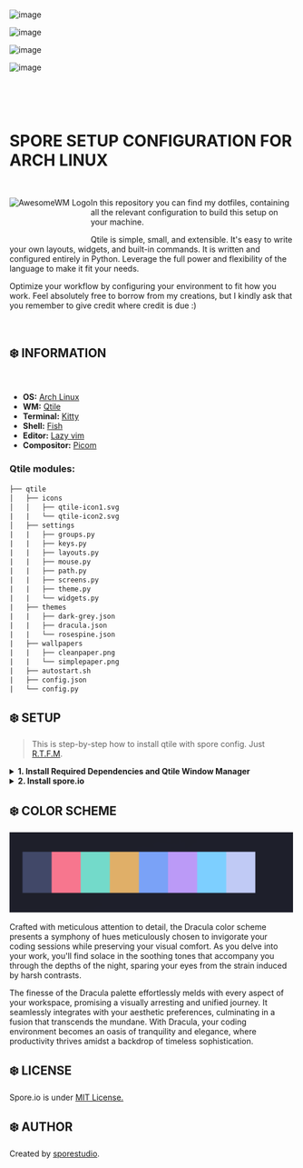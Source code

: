 <?xml version="1.0" encoding="UTF-8" standalone="no"?>
<!-- Created with Inkscape (http://www.inkscape.org/) -->

<svg
   version="1.1"
   id="svg1"
   xml:space="preserve"
   width="2079.228"
   height="1144.9594"
   xmlns:inkscape="http://www.inkscape.org/namespaces/inkscape"
   xmlns:sodipodi="http://sodipodi.sourceforge.net/DTD/sodipodi-0.dtd"
   xmlns:xlink="http://www.w3.org/1999/xlink"
   xmlns="http://www.w3.org/2000/svg"
   xmlns:svg="http://www.w3.org/2000/svg"><defs
     id="defs1"><rect
       x="662.13342"
       y="900.80322"
       width="1333.916"
       height="278.56595"
       id="rect2" /><rect
       x="62.859043"
       y="110.06488"
       width="712.78564"
       height="228.95956"
       id="rect4" /><rect
       x="898.46021"
       y="1114.1366"
       width="328.80045"
       height="96.176865"
       id="rect5" /><rect
       x="1470.1"
       y="1096.8586"
       width="333.97745"
       height="128.24216"
       id="rect6" /><rect
       x="2033.7758"
       y="1111.8152"
       width="330.01099"
       height="110.29439"
       id="rect7" /></defs><g
     id="g1"
     transform="translate(-246.01724,-120.69548)"><image
       width="800.74835"
       height="429.38135"
       preserveAspectRatio="none"
       xlink:href="data:image/png;base64,iVBORw0KGgoAAAANSUhEUgAAAZAAAADKCAYAAACL3RbpAAAABHNCSVQICAgIfAhkiAAAIABJREFU&#10;eJztnXl8FPX9/1+fmb2ym91kk5CbHATCDSEc4oFAAUWtYlVqbevRVi2t1nqgrVpbb63Vr7WtbdWq&#10;+NMqouB9iyBIETnkvgUSIIGEkE02e+/M/P4gGzbLnjOz2U3yfj4e89jJZucz7xz7ee37+Lw/DH0f&#10;lmoDCILot0ipNiCZ9IXJtS/8DARB9E96tcD0xsm3N9pMEAQRD71KUHrLZNxb7CQIglCLtBeTdJ+Y&#10;090+giCIZJO2QpKuE3S62kUQBJEq0k5I0nGiTkebCIIg0oG0EpF0mqzl2JJO9hMEQchBjiikhZCk&#10;ywSciB0kNARB9AaSLQwpF5FUT6zx3D/aayJ9L9U/F0EQRCiRJvxoQhCPSKRMSFI50coRj1hfxzsu&#10;QRBEKgg32Yc+F+vreMdNOqmYbGPdM5pIsCjPRRqbBIUgiFQRSzDCnUf6fqTxEvm+qvT05BpvOCqS&#10;UIQ+L0dQCIIgepJ4BSP4MVFhiXS/pNKTE2w8+YpoAhF8hD6HMOfx3JsgCCJZRPIepDDn4b6OJjCR&#10;7hHreVXpqYk1VmgplmAkekQaXwkkQgTRf1BjAo7kRSg5QseKZm/SRaQnJsVo4hGPcHAxHntaSAiC&#10;IKIhRzjEGI+JeibhbFGdZE+o8YpHOMEInAcfged4xBYVhJxHsocgCEJNQgUkVEQiiYQQ8lzwEXpt&#10;PF5JOHtUJZkTaqxqqmieRujBRzlnOFVQyAshCCIVxON9BAtGsHCIUc5DxSSaZxJqR7ivVUGTjEER&#10;WTzCeR2BST9YGALiEO3gwjxGC2tFso0gCEItwnkf4QQkWCCCH6MdwSKCoLHC2cBCbAn9WhWSISDR&#10;xCOc1xFNNDSdR7jzSGISrycS7muCIIhEiVVtFS50FU40/EGP4c6DD9Z5PcOp3kjg3kkXEbUFJF7x&#10;iCQcwSKhDfo6+Dz04AHwPM9rOh95AJwkSZFEJJKtBEEQcgknIl0HY0wEIAqCIAAQBEEIFgV/hMMX&#10;ch5OUAJzW7BnEmxDUkVETQGJRzzChauCvQpt0GO0Q8PzvM5iseTqdLpcrVY7QKPRDOR5voAxlssY&#10;MzPGMnAyN0IQBJEKJACCJEkuSZLskiS1CIJw1O/3H/T5fE1er/d4e3t7iyAIXpwUinCHpvMxMHf6&#10;gx6DPyCHhrWSKiJqTa7hxCNUQCKFqsIJhi7osevQ6XRGk8mUYzabx+h0uhrGWBFjzMoYM6n4sxAE&#10;QSQbSZIkhyRJrZIkNXq93o12u32zw+E47vV6nQC8IYcv6DH4CA1vhavcQsg5gp5TRDIW2EXyPILz&#10;FMEhqGDR0AHQh5zrzWZzdnZ29midTjeR5/mRjDELTnozBEEQvRkJgChJUrsgCNu8Xu9am822xW63&#10;2wB4Oo+AkASfB4tI4Ait3opU7osIXyeE0gk4UfEIznNoEOJhADCgUzRwQjjysrOzJxgMhpkcx5V0&#10;fp8gCKIv4xZF8bDb7f7cZrOts9vtx3BSSDwA3DjVQwkWkVBvJGkiokRA5IpHcKgq4G0EhMMAwGAw&#10;GLLy8vImGgyGc3meH4TklRsTBEGkK35BEPa53e5Pjh07ttbtdrfhhHi40V1IPIgc1kqqiPByLoJy&#10;8QiIRkbQYeR53jxgwIAheXl5VxoMhos4jsvvHIMgCKK/wXEcl6vT6WozMzNLtFrtMbfb7ZQkCYhc&#10;XRovqlSlyhGQcDeKVKYbTjy6PA0EiYdOp7MWFxfPyMzM/AXP89UybSMIguhr8BzHlRoMhnFGo9Hn&#10;crmaBEEIrAEJXeOmJKeRsIgkOklHEo/AY2i/qsB6jmDxCAiIsfMwWa3WkoKCgiv0ev2FnQlySo4T&#10;BEGchDHGjFqtdmRmZqYVwGG32+0NfC/ktZHaqYQ+F20+jwulAhKpVDfU8whOkncTj7y8vKqcnJxf&#10;ajSaSZ2vJQiCIMKj4Xm+0mAwDOI4rs7pdDo6nw9e2xGtsWIoij6sJyIg8eY9ouU8gsXDOGDAgKFW&#10;q/WXPM8PCzM+QRAEcSqM47h8g8FQxfN8vdPpbA/6Xrh1H9GS54CCfEi8AhIt7wF0X2EeKiCBkFVX&#10;vgOAacCAAUOzs7N/yXHcoEQMJgiCIADGmFWv1w/mef5Ap4jEauQY/L3AY6S5N645Wa6AxApdBXse&#10;gbxHQEBMeXl5VVarlcSDIAhCPowxlq3X6ys5jvvO6XR2IHK7dyB6SCtpVViJVl2FLhLs5n1YrdaS&#10;nJyc6ylsRRAEoRjGGMvR6/UlkiTtcLvdLpzaNj6SoMQcO9YLYglIrKqr4LxHsICEVlx1leoWFBRc&#10;odFoTovHOIIgCCI2HMfl6XQ6g8Ph2CkIgg+xdzIEThWThKuy5ApIOO8juLdVIHTVlTTneT6zuLh4&#10;hl6vvxBUbUUQBKEmjOf5EoPB0NbR0VEvSVLo1rixxEMW0QQkEe8jOHEe3AixK3Q1YMCA6szMzGs7&#10;13kQBEEQ6qLRaDQVHMftcDgcNpy682GoJwIo9EIitQmJ5raEeiCRkuhdQmIwGLLMZvPFjLGcKOMS&#10;BEEQCmCM5ZjN5osNBkMWunc216L7Dq6Rtv+OOHS4J5X0mYq0/iN0Xw99Xl7eJI1GMyGGgQRBEIQy&#10;mEajmZCXlzcJJwUkeE4OFhGl/bTCCkisuuB4KrC6xMNsNudlZGScC8p7EARB9ATajIyMc81mcx66&#10;i0jwNuCRvBAgtgZ0Ea8HEm7gYPGIKCDZ2dkTOI6rjPM+BEEQhEI4jqvMzs6egNgCEroxXywR6X6f&#10;kK/jdWUiha+6LSI0m83ZBoNhJmg/D4IgiJ5EYzAYZprN5mx0D2MFz9VywljdXicnBxIufBXWA8nO&#10;zh7DcVypjHsQBEEQCuA4rjQ7O3sM4vNAZOVCEhGQcBn7UC+kS0B0Op1Rp9MFXCiCIAiiZ9HrdLoJ&#10;Op3OiPACEm1Oj4tgAUmkqVa09u0aAFqz2ZzL8/zIeA0hCIIg1IXn+ZFmszkXpwpIuER6KDE1IdEQ&#10;VmimPtCBN7SMV2MymUYzxrISHJ8gCIJQCcZYlslkGo2TqYVg8eARfk6PG7nrQII9kFMS6TzP67Ra&#10;7bhEjSEIgiBUhWm12nE8z+sQPoEezQOJSSwBCadMkfIfXXkQi8WSy3FcsVyjCIIgCFVgHMcVWyyW&#10;XHTPf0TKgyDMeUS4eF4UbEzIDcJ6IQaDIY/CVwRBEKmHMZZlMBjyEN37SGj9R+B1cst4A4/BeZAu&#10;ZeN5fgBjzCRjbIIgCEJFGGMmnucH4NR8tVzx6EJpDuQUD4TneY1OpxsoxxiCIAhCdZhOpxvI83xo&#10;Ca/iflhyqrACj5EWFGoYYwVyjCEIgiDUp3NO1iDyAkJZXkgiLUZCbxB2AQrP8zzHcbmJGEEQRHLR&#10;6XQYPHgwBg4ciIyMDNhsNuzZsweNjY0QRTHV5hFJhuO4XJ7neUEQoi0cDH6Ma7OpeAUkVJWieiKM&#10;MXOc4xIqodPpkJWVBaPRiIyMDGg0GnDcCQdTEAT4/X64XC50dHSgvb0dfr8/xRYTATiOS9okrtfr&#10;MWXKFFx11VUoKyuDwWAAz/Pw+XxwOp1Yv349Xn31VWzZsoWEpA/TOScn4nnEJSJKmhyGVTJJkjic&#10;2IWQSAJarRZ6vR65ubmYNGkShg0bhpycHOj1emRlZSEzMxMmkwk6nQ48z0OSJAiCAK/Xi46ODtjt&#10;drS3t8Pj8aCpqQlbt27Fhg0bup4jYUk+BoMBw4cPx1lnnYXy8nLodDr4/X4cOnQIK1euxNatW+Fy&#10;uRTfx2g04sYbb8Qll1yCrKwsMNZ9jsjJyUFxcTHGjx+Pf/7zn3j77bdJRPouGZ1zs6LWJaHIEZBI&#10;S945nAhhBaqyCJXQ6/WoqalBVVUVRo8ejXHjxsFqtUKn00Gr1UKjSfzPKEkS/H4/vF4vfD4fjh49&#10;im+++Qa7du3C7t27sW3bNgiCkISfpv/CGMOkSZNwxRVXYPLkyTAajdBqtWCMdf09fvSjH2H9+vV4&#10;+eWX8fXXX8ue0DUaDa677jpcfvnlMJkiF0RyHIfS0lLccsst6OjowGeffQZJUrxVNpF+8DzPM5/P&#10;F5w8DyVhIdEkeFE4N4eF+ZoqsBRiMplQWlqKCy64AJMmTUJRURHy8vLA8+poM2MMWq0WWu2Jfb6y&#10;s7MxdOjQLjFpaGjA8uXLsXz5cjQ0NMDtdqty3/4Kx3E477zz8dvf3oSBAwee4g0E/z2mTZuG6upq&#10;PPvcc3jzjTdkCfm4ceNw2WWXRRWPYAYMGICf/exn2LJlCxobGxO+H5H2hJubw83VCelBPB9dIylV&#10;JOEg8ZAJYwzZ2dmYM2cOJkyYgIkTJ8JkMsnyMOSi1WpRWlqKkpISjBs3Dtdccw3WrFmDr7/+Gh99&#10;9BFcLhd9QpXBtGnTcPvt81FQUHCKeITCGENJSQl+NW8ebK2t+PTTTxP6nfM8jyuuuAK5uYnVsowa&#10;NQqTJk3CO++8k9B1RK8h0jwdad6OmQdJxsxEIpIgjDEMGTIEM2bMwEUXXYTCwkJkZKQ2jRT4RJyf&#10;n48LL7wQ06dPx09+8hMsWrQIK1euxOHDh1NqX28iLy8PV155ZVziEUxhYSF+/etfY+PGjTh69Gjc&#10;1xUUFKCioqKriCJeeJ7H1KlT8e6779KHhL5HUuZlpQISTsmIOGGMoaCgAD/72c8wZcoUlJeXqxai&#10;UpvMzEyMGDECd999N3bu3IlPP/0Ub775Jmw2G002MZg8eTJqa2sTEo8AFRUVuOSSS/Cvf/0r7mvy&#10;8vJgsVgSvhfHcRg0aFBXTobok8TjecSNWh5IlyGUeI2P7OxsXHTRRfjhD3+IioqKHg1TKUGr1WL0&#10;6NGorq7GjBkzsHDhQnzwwQfw+XypNi0tYYxh1qxZXbmmRNHr9RgxYgQyMjLirszKyMiAXi9vHzed&#10;TgeNRgOv1yvreiJ9CZqbVfNGeses1YfQaDSoqanBTTfdhNGjR6c8VCWXQGXYoEGDcPbZZ+M///kP&#10;duzYQZ9cQ9BoNKisrEw4nBRMbm4uzGZz3ALCGJPl7RBEoiQrB0KEITMzE9df/0vMmXMR8vPz+8Sb&#10;3GKxYPbs2Rg1ahReeOEFvPXWW/B4PKk2K20ILNxTgslkku1REEQQaZcDCaX3z4hJYvTo0Zg3bx6m&#10;TJkCnU6XanNUheM4lJWV4bbbbsO4cePw1FNPoaGhIdVmpQV+v1+xV+b1emmBJ6EWqs7RFMJKMhzH&#10;YcaMGfjtb3+LQYMGKQplpDtmsxnf//73UVJSgsceewxbtmzp9yEtt9uNtrY2SJIk2+Nsa2uD0+lU&#10;2TKCUE7fnc3SAK1Wi7lz5+Lee+9FVVVVnxaPADzPY/z48XjwwQdx3nnn9YkwnRIkScKKFStkrygX&#10;BAGHDh2C3W5X2TKCUA55IEnCaDTimmuuwVVXXYXs7OxUm9OjMMZQXV2NO+64A1arFQsXLkx5dR7H&#10;cRg4cCAqKyuh1+tx7Ngx7N69u0cm5i+//BKXXnopysrKEr7WZrPhgw8+oB5VRFpCApIEMjIy8Otf&#10;/xqXX345zOb+25i4sLAQN954IwwGAxYsWJAyETEYDLj66qtx/vnnd4URHQ4Hvv76azz55JPYv39/&#10;Uu+/Z88evPvuu7j22mthMBjivs7j8eCdd97Bt99+m0TrCEI+JCAqYzQa8etf/xpXXHFF3H2I+jJW&#10;qxXXX389fD4fXnnllR7/JJ2ZmYkbbrgBP/zhD7v9PSwWC2bOnInMzEz8/ve/R1NTU9JsEAQBL730&#10;EgYMGIA5c+bEJSIejwfLly/H888/Twl0Im3p+0H5HkSr1eLqq6+O2QE1WQRat/v9fvh8vm6H3++H&#10;IAgpSWpnZWVh3rx5uPzyy3s0D2Q2m3HLLbdEFHOO4zB+/HhMmzYt6bkau92OJ554AgsWLMDRo0cj&#10;emOiKOL48eNYuHAh7r33XrS0tCTVLoJQAnkgKsFxHC699FJcc801PRa2kiQJHR0daG5uhtPpREtL&#10;C/bt24eDBw/CZrOhra0NPM/DYrEgJycHFRUVqKioQFZWFsxmM/Ly8pCRkdEjie6cnBxcf/31aGpq&#10;wtKlS5N+P4vFgt/+9re47LLLoq6h0Ol0GDduHBYvXpz0EFt7ezuefvppLF++HHPmzEFNTQ30ej14&#10;nu/as2X79u1YsmQJtmzZQutpiLSHBEQlpk2bhhtvvBFZWVlJvU9gJ7nt27dj9erVaGhowKZNm3Do&#10;0KG4vQuO4zB48GCMHDkSxcXFmDp1KiorK2E0GpPai6uwsBC/+c1vcOTIEWzbti1p98nOzsbNN9+M&#10;H/zgBzEX4DHGkJubC47jeiRH4/P5sHHjRmzcuBEmkwlWqxUZGRlwu92w2WxUbUX0KkhAVGDMmDG4&#10;9dZbE26fHS+SJMHn82H79u3YuHEjlixZgkOHDslurS6KInbv3o3du3eD4zi89NJLGDp0KC666CKM&#10;HTsWgwcPTkpvLsYYhg4dijvuuAO33HILjh8/rvo9rFYrbr31VsyZMyfuBZupamDpcDjgcDhScm+C&#10;UAMSEIVkZmbi2muv7epiqjYOhwO7d+/Ga6+9hm+++QZHjhxRdXxRFNHR0YH169djw4YNKC8vx5ln&#10;nom5c+eioqIioaqheGCMoba2FjfffDMefvhhVTeqys3NxS233II5c+bIbl5IEET8KN0TvV/D8zyu&#10;v/56TJs2TfXksN/vx65du/DWW29h8eLFquyRHQtJknDgwAEcOHAA77//Pn70ox/hsssuQ3Fxsaqf&#10;0rVaLWbPno1vvvkG77//vipj5uXlYf78+bjgggtIPAgiMXp0T3Sik9raWlx44YWq97ZqaWnBBx98&#10;gOeffx5NTU0pqZxqa2vDc889h6VLl+K6667DzJkzVa0ss1gsuOGGG7pCaUooKCjAbbfdhvPPP7/X&#10;tMUniL4AvdtkYjabceONN6KwsFC1MQVBQF1dHZ566iksXbo05fX/oihi7969+OMf/4ht27bhqquu&#10;QklJiWqhurKyMlx55ZV48MEHZVccFRYWYv78+Tj33HN7pXhwHAeNRgO/30+rzXGi/b3FYkFeXl5X&#10;taDBYADHcWCMQRRFeL1edHR0oK2tDceOHYPNZqP9S1JE73vHpQGMMVx22WUYM2aMapOpIAhYvnw5&#10;/v73v2PXrl1p1YTQ4/HglVdewdatW3HXXXdhxIgRqoTseJ7Hueeei88//xxffvllwtcXFxfjjjvu&#10;wMyZMxWJR0ZGBmpra2NO4JIkweVyobW1Fa2trbLDinq9HqNHj8Y555zTVbDg8/mwc+dOLF26FNu2&#10;bes3JbwajQZZWVmorq7G5MmTMXLkSGRmZsJisSAzMxNmsxl6vb7rfSZJEvx+Pzo6OmC329He3g6H&#10;w4E9e/bg66+/xtatW9Ha2kqC0kOQgMigqKgIF198sWqbQfl8Pnz00Ud44oknEtr7uicRRREbNmzA&#10;7373O9x//wOoqRmrSl7EbDbj+uuvx5YtWxKqyho4cCBuv/12fO9731PseYwZMwb//ve/4369w+HA&#10;+vXr8fHHH+Pzzz9PaDfG0tJSzJs3DzNmzIDZbO5m+2mnnYZLLrkEn376KRYsWJD0FiupJCMjA6ef&#10;fjpOP/10nHbaaRg4cCA0Gg00Gk3UD2WMMeh0OuTk5CAnJ6fr+QkTJmDu3LloamrCN998gzVr1mDl&#10;ypWw2Ww98eP0W3hET6CwkIPrPHicEB8NAC0AHQA9AAPP8yar1TqbMda3Nr3ohDGGX/3qV5g+fboq&#10;n8J9Ph8WL16MRx99NCllrWrT2tqKdevWoqqqCiUlJYp/B4wx5OTk4PDhw9i+fXtc15SVleH3v/89&#10;pk+frkrYiuM4aLXauA+j0YiqqipMmjQJRqMRmzdvjivcWFFRgXvvvRczZ86E0Wg85XfHcRwyMjIw&#10;bNgwDBs2DBs3bpQ1AZaWluKcc86B0WhM+NrW1takNr80m82YNm0a7rzzTsydOxennXYa8vLyoNVq&#10;wfO8bI8+EArMysrCiBEjMHnyZEyZMgUA0NTURO3wAa/NZvtYFEUnAA8ALwAfAD8AofMQAUidR1yQ&#10;gCRIdXU15s2bp8qaD0EQ8OGHH+LPf/5zr1pA1tbWhnXr1mHkyJEoKipSHMbTaDTIzc3Fxx9/HDP0&#10;UFlZiTvvvBNTp05Nac6DMYaMjAwMHToUDocj5t4nBoMBd999N6ZNmxbTc+M4DoWFhcjNzcWqVasS&#10;Dseko4BwHIcJEybg1ltvxTXXXNO1cDVZXRD0ej3y8/NxxhlnYMyYMfD5fKirq0t5V+gUkhQBoV5Y&#10;CcBxHKZPn47y8nLFYwmCgGXLluHxxx9He3u7Ctb1LA0NDbj//vtVy9cMGTIEP/jBD6K+pqqqCnfe&#10;eSfOOuuslC3+C8ViseAnP/kJSkpKor5u1qxZOPPMM+P22Hiex1lnndX1Kbo3k5WVhZ/97Gd4/PHH&#10;MWPGDGRmZvZI+xzGGAwGA0477TT88Y9/xPz581V57xInIQFJALPZjDlz5qgyedXV1eFf//pXUrvA&#10;Jpu9e/fioYcewsGDBxWPlZGRgalTp0ZsBTN48GDcddddOPPMM9Ou2qqwsBDTp0+P+H2dToezzz47&#10;4R5pZrMZkydPThuxlENJSQn+9Kc/4YYbbkBBQUFKNlVjjCErKws//vGP8fDDD2P8+PH9YnO3noB+&#10;iwlw0UUXoaioSPE4ra2tePLJJ5PaD6qn2LBhAxYtWqTKQsexY2swatSoU54fOnQo/vCHP6TtZKrT&#10;6TB+/ISI38/KypJV/swYw/jx43vtwsjhw4fjkUcekR1OUxuNRoPa2lo88sgjOPfcc0lEVIB+g3GS&#10;kZGByZMnK6688vl8+OCDD7B8+XJ1DEsxoiji5Zdfxqeffqp4HYPJZMQPfvCDbhOtwWDAVVddhYkT&#10;J6aleAAnJnqT6dSkeICMjAxYLBZZY1ut1l4nIIwxjBo1Cg888AAmTpyYVh4jYwxlZWX43e9+h4sv&#10;vjht/6d6CyQgcTJ48GDU1NQoHue7777Ds88+m1DpZ7rj8Xjw2muvoaGhQdE4jDGMHTsWpaWlXc8V&#10;FRXFlXhOJYH1IZEElOd52SLAGEurCTgeBg0ahHvuuQcjR47skVyHHAoLC3HTTTdh9uzZaWtjb4AE&#10;JE4mT56seG9zp9OJ119/Hc3NzSpZlT5s2rQJ77zzjuLV8wMGDOiWT8jLy0NmZqZS85KK1+vFhg0b&#10;or6mv0xSRUVFuPvuuzF69Oi0/5kLCwtxyy234PTTT097W9MVEpA44Hkes2bNUhQzlSQJu3btwnvv&#10;vZdWq8zVQpIkLF68GHv37lU0jsFgwLBhw7r6i/l8vrT/fTU1NWHZsmWpNiPl6PV6/OIXv8CECRN6&#10;TX6hpKQEN998MwYOHJhqU3olveOvnGJGjx6N/Px8RZ9SfD4fFi1ahI6ODhUtSy8aGxuxbNkyxW0k&#10;Jk2aBKvVCgA4fPgw6urq1DAvKQS8SjUq0XozjDF8//vfT2gflnSAMYYRI0Zg3rx5qnWW6E+QgMRB&#10;bW1tt7YJctixYwdWrVqlkkXpiSRJeOuttxTv452Xl4fBgwcDONGZ+I033kBra6saJqqKw+HAwoUL&#10;k7pyu7dQVlaGK664QtVwoyRJcLvd6OjoQHt7O9rb22G32+FyuVT9fWs0GsycORPnnHMOhbISpHdl&#10;51KAVqtFWVmZok9Vfr8f69at65O5j1AOHTqElStXYu7cubLfjBqNBjNmzMCqVasgiiJef/11aLVa&#10;zJkzB1VVVRHDI3IT7ZIkJVRB5nA4sGPHDnzyySdYsmSJqpti9UYYY5g7dy6GDx+ueAKWJAkejwe7&#10;d+9GfX09du7ciT179qC1tRWCICAzMxPl5eUYMWIEysvLMXToUGRnZysOmVksFvz0pz/FV199pfgD&#10;UH+CBCQGmZlmjB07VtEY7e3t+Pzzz9M+lq8Goijiyy+/xPe//33Ztf8ajQaDBg0Cz/MQBAE+nw8v&#10;vfQSvvjiC5SVlcFkMp0yURUXF+PWW2+VJSJbtmzBSy+9FJeIuN1utLW1ob6+Hi0tLf3ibxqLkSNH&#10;Yvbs2Yor5To6OrBx40a8+eab2Lx5M44ePRrW01izZk3X4sAhQ4bgvPPOw8yZM5GXl6dISIYMGYLL&#10;LrsMzz77LP1d44QEJAYmk7FbWakc6urqsHXrVpUsSn927NiBffv2hV0UGC/Z2dkoLi7uyi2Iooi6&#10;urqI+ZDJkyfLftPb7XZ8+umnfaq0uqcItORXsi+OJEnYu3cv/vvf/+K9996La594SZJgs9mwdu1a&#10;bNiwAZ999hl++tOf4uyzz5ZdMm0wGDBjxgy89957ikvS+wuUA4lBdXW1ooVckiSlxeZQPUljYyMa&#10;GhoUfYrLz8+nypheQH5+PmbMmCF7rYokSVi/fj3uuusuvP7663GJRyiCIGD16tX4wx/+gEWLFinq&#10;vDt8+HCcccYZsq/vb5CAxGD8+PGKFnK53W7s37+/X7nEgUlBSTWWxWLpqsQi0pfp06fHbCQZCUmS&#10;8O233+K+++6L2c04HlpbW/F///d/ePPNN2VvyKXRaHDxxRdDr9crsqW/QAISg/LyckWx3YaGBtTX&#10;16toUe9gxYoVirwunufTfgFhf8dgMOB73/ue7AKTgwcP4qmnnsKePXtUs8nhcODvf/87li1bJqu1&#10;DmMM5eXlGD9+vGo29WVIQKJwosfRqQnbRGhpaemXAmK32xXvcVJaWtprFqT1R4YMGYLy8nJZ7w+X&#10;y4WFCxdi7dq1qttlt9vxzDPPyF7Umpubi4kTJ9L/XhzQbygKGRkZisp3JUmC0+nsN/tbB+PxeHDo&#10;0CFFY5SXl9ObOI0ZOnSorO7UkiRh8+bNWLJkieIGnJHYuXMn3nzzTVkl1hzHYeTIkWnRQTjdoXdn&#10;FCwWCwwGg+zrRVFMuz3OGWPgOC7pC6Y8Ho+i1dmMMVitVlrYlabwPI+amhpZ4V2Xy4VXX301qfuV&#10;S5KE9957L+5tkkMZNWqUKruO9nWojDcKZrNZsYCkw4ZRjDEMHjwYY8ZGvI0qAAAgAElEQVSMgdls&#10;RmZmJpxOJ+x2O3bs2IFt27apnuT3+/2KF2T11M51ROLo9XpMmDBB1t9n+/btMZtPqoHNZsOKFSsw&#10;evTohCspjUYjhg0bltZtdNIBEpAo6PV6RSW8oiiira1NRYsSZ8CAAbjuuuswZcoUFBcXQ6fTgTEG&#10;SZLg9/tx5MgR/O9//8Pzzz+vaq5GFEXFK7T1ej0JSJpSVlYma4+TE+t56ntktbckSVi3bh2OHz+O&#10;goKChK7VaDQYO3YsPvnkkyRZ1zcgAYkCz/OKKrACi51SxfDhw3Hrrbfi9NNPP6UUmTEGrVaLgQMH&#10;4tJLL8XIkSPx6KOPYt26dardX2l8m8QjfamurpaVHxRFEbm5Obj99tuTYNWpaDQaWe9hnudRXV0N&#10;juOSlqfpC5CAJJlUJYHz8/Nx22234Ywzzohpg0ajwciRI/HAAw/gD3/4A9avX99DVhK9lSFDhsgK&#10;72o0GkydOhVnn312EqwKj5z3IGMMRqMRRqOxT3fQVgol0aPg9/sVdf3kOA5ZWVkqWhQfjDFcc801&#10;OP300+N+8zDGUFFRgQceeECVGviAh6MEai2SnnAch9zcXNkLbAOFHD11yEWv18NsNsu+vj9AAhIF&#10;t9utaDV1oOFbTzNw4ECcc845CbvujDFUVlbiwQcfxMSJExXZoMZCQIfD0a9W8PcWtFqtouKS3oLB&#10;YIDJZEq1GWkNCUgUAnsPyIXjOEVN5uQydepU2SWIAU/kvvvuQ21trWwbtFqt4gZ77e3tJCBpSH8R&#10;EJ1OR5tMxYAEJArt7e2KFgFyHIf8/HwVLYqPgoICRW/wYE9kwoQJssbQarWKf/aGhgZKYKYhGo2m&#10;XwiIRqNR1AevP0ACEgU1QlgZGRk9/imG53nFFUwBEXnggQdkiQjHcYp/7gMHDpCApCE8zyvOb/UG&#10;RFGk/78YkIDEoL29XdE/UX5+PiorK1W0KDaiKKoS+lESzhJFUVH1iiRJaG1tpRBWGhJIgvd1nE4n&#10;2tvbU21GWtP3/wsUsnfvXkWVWIWFhbLbXculpaVFkecUDGMMgwYNwkMPPZRQYt3lcmH37t2y79vW&#10;1objx4/Lvp5IHpIk9fk94CVJQktLC44cOZJqU9IaEpAYrF27VtGbRafTYejQoT26KG7lypWqTr4B&#10;T+T++++P2xPx+XzYvn277M19Dhw4gG3btsm6lkgugW2G+zIejwdffPGFoiKa/gAJSAzq6+sVteRg&#10;jGHGjBk9GjP+7rvvsHLlSlXjt3LWiXzyySfYvn17wmEoj8eDzz77DK2trXJMJZKMIAh9eodNURSx&#10;fv16vPfee6k2Je0hAYmB0+nEvn37FI1RVFSESZMmqWRRbERRxPPPP49NmzapmkMIhLPirc5qa2vD&#10;M888g2PHjsV9D7/fj08//RSLFi1SYiqRRPx+f5/dokAQBGzbtg1PPPEEfYCJAxKQGHR0dGDLli2K&#10;xjCbzZg2bVqPJh7r6urwj3/8A999953qIhJIrI8bNy7m67/66is8+eSTOHq0KaYdfr8fX3zxBf75&#10;z39S+4g0xufzKQrtSJLUVeGUDkfAo2ptbcU777yD3/3ud7LbwPc3qMg5BoIgoL7+INxut+zad57n&#10;MWnSJBQVFeHw4cMqWxiZ//3vf3jsscdwxx13oKqqSrU8THBi/U9/+lPUXeUkScLbb7+NxsZGXHvt&#10;tRgxYgSys7O72SIIAhobG7F06VI8++yzPdKplZCP3++Hy+WCJEmy/qf27duXNm3SBUHA8ePHsXfv&#10;XmzYsAHfffed4i7S/QkSkDhYs+ZrtLS0KKqmqqysxKxZs7BgwQL1DIuBJElYsWIFACRFRCorK3H/&#10;/ffj7rvvjrq/gyiKWL16NTZs2ICzzjoLZWVlqKioQFZWFo4fP44DBw5g06ZN2Lx5M5Xt9hKOHDkC&#10;r9cLvV6f8LV79+7F/Pnz+3wivj9AAhIH+/btw+HDh1FcXCx7AtZqtbjooovw/vvvJ5QTUIOVK1eC&#10;4zjMnz9fdREJJNbvueeemJsEeTweLF26FMCJ3wfHcX0+IdtX2bNnDzwejywBKS0tRUFBgeItj4nU&#10;QzmQOBBFEe+//77i2vfBgwfj0ksv7fFFWJIkYfny5fjzn/+clJxIIJyVyIp1n88Hj8dD4tFL2blz&#10;p+y1RkOGDFHUZ41IH0hA4mTTpk2K9zfX6XS47LLLUF5erpJVibFy5Ur85S9/SVpi/f7770dNTY1q&#10;4xLpy7Fjx2Rv16zVanHFFVfAarWqbBXR05CAxMm+ffuwceNGxRNvcXExfvWrX8FoNKpkWWKsWLEi&#10;aSJSWVmJhx56SJX9RIj0xufzYc2aNbL+hxhjGDZsGH70ox8p2vGTSD0kIHHi8/mwbNky2SurA/A8&#10;j5kzZ2LOnDkp2bJVkiR8+eWXeOyxx5IWznrwwQcpRNHHEUURmzdvlr0eJCMjAz/5yU8wffp02rq4&#10;F0MCkgBffPGF4kWFAGA0GnH99dfjzDPPVMEqeaxcuRKPP/540sJZDzzwQFzrRIjey86dO1FfXy/7&#10;+tzcXMyfPx9nnHFGj4sIx3GqdK3u75CAJIDL5cJbb72lSqPCwsJCzJs3D1VVVSpYljjBnsi+ffvS&#10;IrGeKmgSkUd9fT327t0ru2UOYwzl5eW45557MGvWrKSHsxhjqKqqwpVXXonbbrsNt99+O2666Sac&#10;d955tHWtTKiMNwEC1Uxz587F8OHDFY3FGENtbS3uuusu3HPPPWhoaFDJyvgJrBNhjOGOO+7AoEGD&#10;krJO5K677sLGjRtVGTcZZGZmkojIQBAELF68GFOnTpW99WuwiFRWVmLJkiVobm5W1U6DwYAhQ4bg&#10;ggsuwPe+9z3k5+d3LQoO7Hy5d+9e/Oc//8GKFSv6fKdhNeEBRHvnsJCD6zx4nBAfDQAtAB0APQAD&#10;z/Mmq9U6mzGmS6bhqcJut8NsNmPixImKPzExxlBaWoqysjKsXbsWDodDJSsTo76+HocPH8aIESNg&#10;tVpVFZHs7GzU1tZi586daGxsVGXccBQVFeHiiy+WXSK9ZMmSpK1AtlqtuPDCC5GVlZXwtS6XC6++&#10;+mpCtpWWluKcc86RVajR2tqKhQsXxj2J2mw21NTUoKysLOF7BWCMwWQyoba2FmPHjoXRaERDQwO8&#10;Xq/sJL1Wq0VeXh7OP/98/PznP8fPf/5znHHGGcjOzu62yyBjDAaDAUVFRZg4cSKcTqesBqC9AK/N&#10;ZvtYFEUnAA8ALwAfAD8AofMQAUidR1yQgMigrq4OtbW1KC4uVjwWYwxlZWUYPHgwtm/fnrIGbgcO&#10;HMChQ4cwcuRI1UXEarUmXUTy8/Nx8cUXyxJ1xhiampqwY8eOiBOHTqdDSUkJqqqqUFxcDIPBAIfD&#10;EVf4pi8LiM/ng06nw8SJE2UtKgxGo9GguLgYkyZNwuzZs1FaWor8/PxuHmLwZmkcx0Gj0cBoNMJq&#10;taKiogI1NTWYMmUKfvzjH+Omm27CzJkzMWzYMJjN5qj/04wxZGZmYujQodi+fXuPthzqIZIiIBTC&#10;kkFLSwveeOMNDBkyBBaLRfF4PM9jypQpMJvN+Mc//oGvv/46JVtprlixAjzPY/78+UkLZ919991J&#10;CWc5nU60traioKAg4WtNJhN++ctfYsSIEfjqq69w5MgR+Hw+ZGRkID8/H7W1tRgxYgQsFgtMJhMY&#10;Y3A6nTh06BD++9//YvXq1f22LYckSfjwww8xe/ZsVZLhgW2gy8vLceWVV8Lv96OlpQXt7e3wer0Q&#10;BKGbyAd2R9RqtV1CoiQkWVhYiKuvvhrr16+nUFYckIDI5MMPP8T06dNxzjnnqDLRchyHcePG4aGH&#10;HsILL7yARYsWpaRl9vLlyyGKYlJyIoHE+h//+EesX79elXED2O12NDc3yxIQ4MTEcckll2DOnDmn&#10;TFA8z4f1bAYNGoRRo0bh9ddfxzPPPNNnW5zHwuFwYMGCBRg2bBhyc3NVGzcQiiosLERhYaFq48a6&#10;59ChQ1FaWpo2DR/TGSVVWH0uSJgIXq8X//rXv1Qp6w3AGENRURFuvvlmPPLIIxg6dGhK2p4kuzor&#10;GSW+bW1tijsF8DwPnU4HvV7fdeh0uohhMcYYcnNzceWVV+Lqq6/uF/uER2LNmjV47733VNtKOZXo&#10;9XpVwtO9CNlv8v77H68Cu3btwqJFi1Tf9tJkMmH27Nl48skn8Zvf/Aa5ubk9XiW0YsUKPP7440kR&#10;kcrKSjzwwAOqtj1xuVxobGxMSdjBbDbjkksuwbBhw3r83umC1+vFc889hw0bNvT6BDTHcYrzOf0F&#10;EhAFSJKEhQsX4p133lG9KSDHcRg0aBB+8Ytf4MUXX8Q111yDiooKVe8RDUmSsGzZMvz5z39OiohU&#10;VVXh3nvvQ3V1tSpjSpKEr776KmWVbAMHDsS4ceP6dTlwS0sL/vrXv2LXrl29WkS8Xq9ib7a/QAKi&#10;EI/HgxdffBHbtm1LyptGp9Ohuroat956K/75z3/i4Ycfxvjx45Gfn98jIZNkeiJDhgzG1VdfLXuj&#10;rlDWr1+PAwcOqDJWonAch+rq6n4tIACwceNG/O1vf8PBgwd7pYhIkoTDhw+rGpruy1ASXQXq6urw&#10;8MMP47HHHktap12tVotBgwahoqICs2fPxp49e7Bz507s378fq1evxoEDB7q26JQk6ZQ3b6BaJXQn&#10;wHiqvZYvXw5JknD77bermljneR6zZs3CokWLsGnTJsXjdXR04N1338XQoUNTEoKIVCoa2MJVLole&#10;G1zqKgelE//y5cthNBpx4403ory8vFeJaltbG1555ZV+WxCRKCQgKrF582b85S9/wT333CO7Eige&#10;OI6D0WjE2LFjMWbMGLjdblx33XXweDxobm7GoUOH0NjYiNbWVvh8vq769tzcXJSUlGDAgAFdaxi2&#10;bt2KVatWYf369VHXnwRW4EuSpHp1lslkwnnnnaeKgEiShM8++wwXXHABampqenziam5uDjv5ejwe&#10;2Xu8u1yuhEuEnU6n7EWRLpdLcThWFEV88MEH6OjowM0334zq6upeUWDgcDiwZMkSLF++PNWm9BpI&#10;QFRCkiR88cUXsFqtuOmmmzBgwICk3zNQM5+RkQHgRKv4MWPGxLwmwKhRozBnzhx8++1G/OMff4/Z&#10;rn7FihVdOxuqJSIcx2H48BGKxwlw9OhRPPfcc/jTn/6UVCEPxe/3Y/v27WG9hUCJsRx27tyZsIA0&#10;Nzejra0NAwcOTOg6URRVC8UGqvlaW1tx4403YtKkSWmbmJYkCc3NzXjjjTfwn//8h/ZETwAlK9ED&#10;q9H73Ur0SEiShD179sDn82HkyJFdE3tPwhiLeoS+VqvVYuDAUkycOBGNjY3Yv39/1PHr6upw6NAh&#10;1dqeMMbQ0nIMb775pqJxgqmvr4ckSRg1apRq+ZVoSJKELVu24KWXXkJ7e/sp3/f5fKiqGoyxY8ck&#10;tFLe6/Xitddew+bNmxOyx+VyoaZmHKqrhyT0yd/pdOLZZ59VNY909OhRrF69uqvjgtFoTKuQVnt7&#10;O9asWYPHH38c7777bl8OXUVbiR5Yjd6jrUxIQMIQ+BTndrsxfPhw2U3mepJAz6pRo0Zh48aNMXea&#10;q6urQ2NjI4YPH66KiDQ0NGDx4sWKxghGkiRs3boVPp8PQ4YM6Vo9ngwkSUJTUxOefvrpqHvCHzp0&#10;EGeddRZycnLiskWSJGzbtg3PPPMM7HZ7wjYdOdKIs88+O+4us6IoYtWqVXj55ZdVn0SdTie++eYb&#10;7NmzBzqdDkVFRdBqtSkTElEU4XQ6sXr1arzwwgt4+umnsX///pR0f+hBSEB6C6IoYvv27bDZbBgx&#10;YkSvaRVtsViQm5uLZcuWxYyD19XVoaGhQbGIiKKILVu24OOPP5Z1faxx6+vrUVxcjNzcXNXbhQuC&#10;gB07duBvf/sbPvnkk6ihn46ODjQ3N2P8+PFxCVpdXR0effRR7NixQ5ZtLS0t8Hg8qKmpiemFSZKE&#10;7du349FHH01aDyhJklBXV4eVK1di3759MJlMMBqNPeqRCIKAI0eOYN26dXjqqaewYMECbN68WfUS&#10;/DSFBKQ3IYoidu/ejf3792PMmDGwWCxp5bqHI9D4cP369XG1lz9w4IDiLr4+nw/PPfccdu/eLcfk&#10;qEiShH379uF///sfmpqautp4K/n0K0kSHA4HDh48iFdffRX//ve/sXbt2rjyBoHwX3V1Ncxmc1hB&#10;83g82LVrFx599FHZW8YG7Ny1axdsNhsGDx6MzMzMsOEsp9OJDRs24JFHHsG2bdtk3SsRfD4f9uzZ&#10;g88//xxbtmxB87FjsJgt0Gh4aDQa1ZPtXq8X7e3t+O677/Daa6/hxRdfxCuvvIK9e/f2iVXzCZAU&#10;AQkIQ6zvB46AcAREwwAgA4AJgBmARavV5ldWVv6VMZaZ0I/XR2GMoaamBrfffjvGjBnTrZV0OiKK&#10;Iu677z68/vrrcb2eMYbp06fjtttuk5VY37x5M2644QbV94AIJRCmO3vqVEw+7bSuDsiBT8DhckTB&#10;5dBOpxO7d+9GfX091q1bh2XLlqGtrS3hsEdg/4u5c+di2LBhKC4uhslkgt1ux8GDB7F582YsXrxY&#10;tYVsjDEMHz4cl156KQYPHoyioiLo9Xq0tbWhvr4ea9euxdtvv422tjZV7pcogarCmpoanHnmmSgs&#10;LERxcTHKy8u7PLXA3yVSiXToY2trKw4fPozGxkbU1dVh1apVXWHl3rg2RQ0kSerYv3//zT6frwlA&#10;OwA7AAcAFwA3TgpKoDOvFHKEJRkCMqCysvIpEpDulJaW4tprr8WFF16Y1nkRSZLw7rvv4s4774x7&#10;cmSMYerUqbjjjjtQWVkZt4i0t7fjiSeewKJFi3r0ja3RaGC1WpGXl4cBAwagqKgIBQUFyMnJgcFg&#10;gEajgcPhQEdHB44ePYq6ujo0NzejqakJra2tqrRL4TgOFosFWVlZ0Gq18Hq9aG1tRUdHR1J+FzzP&#10;Izs7G2azGRqNBm63G62trXA6nWkzqTLGoNPpkJ2djZycHGRlZSE3NxdFRUXIzs5GRkYGjEYjdDod&#10;/H4/vF4vPB4PbDYbWlpa0NraipaWFthsNrS1tcFms/U3LyMinQLyW5/P1wwVBSS9Pw73IQ4dOoSH&#10;H34Ye/fuxY9//GNUVFSkbW281WpN6PXB60RuvvnmuJpA2u12vPjii3jjjTd6fALz+/1obm5Gc3Oz&#10;7ByDUkRRhM1mg81m65H7CYKAlpYWtLS09Mj95CBJEjweD44ePUqtRHoJauVAujwSnU5nysrKOq+/&#10;50DCIQgCtmzZgtWrVyM/Px/5+fnQ6XRplxvZuHEjli5dmvDEXl9fj82bN3d9stfpTvwLBH4+SZK6&#10;1ku8+OKLePnll2nPBYLoGbx2u/1jv9/vxAmPw4M0SKIHRCSQRNdrNBoSkBi0trZixYoV2Lt3L4qL&#10;i2G1WtMmNyKKIl599VXZCdXm5mZ8+eWX2LRpE1paWsAY6+qUu27dOjz//PNYsGABVq1a1dfLJgki&#10;nfC2tbV97Pf7HTiZRA8NW6XFjoQJGdBfcTgc+OSTT7BmzRpcfvnlmDVrFqqrq7s+taeKxsZGxWEd&#10;h8OBr776CqtWrerWfyvQq4sgiB4nKfNyPB5I4DHYAwneFz04hKXXaDTGTg8kPfsWpBlutxsbNmzA&#10;l19+iaamJlgsFpjN5pQIic/nw/vvv4+3335btbxEoJGg0gZ/BEEowtvW1vZRkAcSTwgr5hs2UIge&#10;SURCBSRSHiQQwtJ1Csj5JCCJ4XA4sGnTJnz22WfYt28fvF4vrFYrtFqt6gvgwiEIApYtW4bHH388&#10;ZXtqEASRNLxtbW0fdgqIF5FDWAERAWILiCRHQILLeYM9EC0APWPMaLVaz2GM9XwjqD6Ax+PB7t27&#10;sXz5cnz00Udd5aQ6nQ5GoxFA+Hp4Jfh8Pnz++ef429/+lrSVyARBpBTn8ePHPxZF0YHuZbsB7yO0&#10;fBeIwwNRkgMJrROWAEiMMREnaosTqwUluuH1enH48GE8/fTT0Ov1qKioQElJCc444wzU1tbCYrHA&#10;ZDLBZDLJWlnt9/tht9tx7NgxvP3221i8eHGPlZQSBNHjuDrn5rDzttxB4xUQCd29lGCFCj5EAKIk&#10;SfZ0K03tzQTaW+zatQvLli0DYwz5+fkYNWoUKioqYDabkZGRgby8PGRnZyMzMxMGg6FLVLxeL+x2&#10;O9rb29HS0gK73Q6n04V9+77D119/DbvdTvkJgujDSJJkR/cQVah4hE4AcU0IiXggoTcKq2SCIAii&#10;KLak6yK53k6gvcaRI0dw5MiRrud5nodOp4NWqz2lp5AoivD7/V2rd/tJ8ziCIDoRRbFFOLHoKpoH&#10;EnfoKkCiIayonkfn4ZckiZaR9jCCIMDlcsHlcqXaFIIg0ozOOdmP7nN1PJ5IVOS6CaHiEXgUBEHw&#10;e73eg4kaQhAEQSQFyev1HhQEIbRcN1REEkaOgITzQoLLwARBEJolSaJaUIIgiBQjSZJDEIRmBM3R&#10;OLVhIiBDRAICEu+F4cSjmwcCQHC73cckSUpNf2iCIAiiC0mS2txu9zGc2rIknAeSkBbE8kBCBSP4&#10;PFhAgpXN397e3iKKYkMCxhAEQRDqI4mi2NDe3t6C7ivOQ1eeh5vjgRhzuNIcyCneB06EsLw+n+/b&#10;WDcnCIIgkork8/m+FQTBi+4LBsN5IQmTqICEU6nQuJoPgN/hcGyhMBZBEETqkCSpzeFwbMEJ7yO0&#10;bUm4leeyq7AiXRju+dDy3YBRgcZcPrvd3iIIQvI3WSYIgiDCIgjCNrvd3oJTGyeG9r6KNM+Ho+v5&#10;RDyQSAtQgkNYXQLi9XqdXq93HU50fSQIgiB6Fo/X613n9XqdiN55V3ZrE7llvOEWEHYTEABem822&#10;WRTFQzLuQRAEQShAFMVDNpttM7o3TgwWkHALChMiVEASKeEK9T6CcyA+nNhC0eZ2uz/vNJogCILo&#10;Gfxut/tzu91uw0kBCc6BhPNC4qHb6+L1QMKVdMX0QAB4bDbbOlEU98d5H4IgCEIhoijut9lsgRRC&#10;PB5IgITWg4QTkFiJk0h9sMIKiN1uP+ZyuT7pfI4gCIJILj6Xy/WJ3W4/htgCkkg/rFOeV9IyN1IY&#10;yxd0eAF4jh079o3f718XxTCCIAhCOZLf71937Nixb9BdPEJDWIr7YAGRBSTagJGqsEJFJLBlosft&#10;drfZ7fa3JUk6LtdQgiAIIjqSJB232+1vu93uNpwUkGhb18ZbfRX2e7E22w63K1Tw1rbhngveN73r&#10;3O12O4xGo0+r1Y6Esp0QCYIgiFNxu93u148ePbpWkiQnTuwM68KpYaxQLySYRNaDyBaQ0K/D7Z3O&#10;BZ9LksRcLldTZmamlef5yghjEwRBEIkj+ny+5Q0NDe/4/f52nCoeoQISqZliQsQSECB+LyT0+VO8&#10;EUEQRACHDQZDJcdx+XIMJgiCILojCMK248eP/z+Hw9GME8Lh7jyS5n0A8QkIEF4oQr8O9UQQ5jnm&#10;dru9HMfVGQyGKsaYNcxYBEEQRHxIoih+Z7PZnjt+/Hg9gHChKy9OVmBFq746ZexYN5crIIHnYgpG&#10;mANOp9PB83y9Xq8fzBjLjjA+QRAEERlJFMUDNpvtuWPHju3FSfEIeB6h3ke41eddY8kxIF4BASJ7&#10;IbHCWGHHcTqd7TzPH9Dr9ZWMsZwE7CAIguj3BDyP5ubmXejueQSHrqKt/QAUeB9AYgICxBfKCn0+&#10;kqcCp9PZznHcd3q9vpTjuLww4xEEQRDdEQVB2B7G8wiErTw4ue5DzsLBuL0RpQIS+lw8VVtAkOFO&#10;p7NDkqQdOp3OwPN8CajElyAIIhJun8+3/Pjx4y+FyXmES5qHS5zHveNgLBIVECB2PiT4NaGvDRdz&#10;E91ut8vhcOw0GAxtGo2mnDGWEeE+BEEQ/RFJkqQWt9v9ekNDwzud1VbhPI9Q7yNax92Eq65CkSMg&#10;QOxQVjTC/RCSIAi+jo6OgxzH7dBqtZkcxxUqsI8gCKKv4PP7/d+0t7e/cPTo0XUh6zzCleuGK9mN&#10;Z81Hwt6IkglaiYgA3dugSABESZIEh8Nhc7lcW7RabSPP81aO47KgrGcXQRBEb8QvCMJel8v1+tGj&#10;R99pa2s7LEmSAyeFI1zOI17xkJ33CEZpmChaEj10ISHfeWiCDl3IYQCgDxxmszkvOzt7gsFgmMlx&#10;XEnn9wmCIPoyblEUD7vd7s9tNtu6oK66gcONk+s7Qtd59Jh4AOrkGRIVEQ7dRUTbeQRERB9yrjeb&#10;zdnZ2dmjdTrdRJ7nRzLGLDjZKoUgCKI3E4jAtAuCsM3r9a612WxbOjeDCl7P4cWprUmCk+WBnEeP&#10;iAeg3gQcT38sDqd6IwGPRBty6NBdVHQAdDqdzmgymXLMZvMYnU5XwxgrYoxZGWMmFX8WgiCIZCNJ&#10;kuSQJKlVkqRGr9e70W63b3Y4HMc79zAP9TB8OLU1e2i4KtJWtUD43Ifi7TXUnHTj9UQYTnoiAW8k&#10;WEjCCUrooeF5XmexWHJ1Ol2OVqvN12g0A3meL2CM5TLGzJ2VXLzKPyNBEEQiSAAESZJckiTZJUlq&#10;EQThqN/vP+jz+Zq8Xu/x9vb2FkEQAmGoUIEIJxjBwhFcaRWtSaLq4gGoP7nGIyKh3ki4/AiPk2Ki&#10;CTkPPXgAPM/zms5HHie6/3Jh7hvNVoIgCLmEm6C7DsaYiBMLAAUAgiAIwZ6DP8LhCzkPfm04j0P1&#10;hYKxSMYkGq+IRBOScIISeh78uuD8Smgr+XAr4SPZShAEkSiRJuhwG+8F7+AavAlfQBxCRSJUMOIV&#10;jqSLB5C8CTRWi5NYYa1wYhJ6cGEewwlHpEWOBEEQanPKGrcwR3DIKZKYhDtEJBauSqp4AMmdTKN9&#10;2o/kjYTzSkIFIvScBT3G43mQgBAEkSzCrfSO5IkIQY+hohJ6HuptxNqSNuniASR/Mo3WGytafiRS&#10;iCvwXKhghAtdIeQ8kj0EQRBqEs4LCT4PFYFgQQl+LlyIKlaeQ6H9Uy4AAAF9SURBVHF7kkToiQk1&#10;XhEJPEbzTCKJRbSwFQkIQRA9STxeSLT8SLjHeESjR8UD6LkJNZqIBJ9HE5JEjkjjK4HEhyD6D2pM&#10;vHKEJNYROlY0e5MqHkDPToqR7hVLSAKP4QQiUriKqq0Igkg1saqzgs8jCUzodaHjRhKJpIsH0PMT&#10;a7T7RROSwHk0gYk2DkEQRKqINOFHE4horws9j3a/pJKKCTbWPWNVb0V6LtLYJCIEQaSKWKGlRIUi&#10;ljj0mHgAqZ1c47l3rFAUCQZBEL2JeHIVckpwe1Q4AqR6wyY5IhKLlPwiCYIgYiAnX5G24gGkz6f1&#10;ROyQY3O6/JwEQfQf5EzsiVyT8g/L6TSxkjAQBNEfSbbQJI10nIDT0SaCIIh0IC2EI0C6TtbpahdB&#10;EESqSCvxANJ/ok53+wiCIJJN2glHgN4yQfcWOwmCINQibYUjQG+cmHujzQRBEPGQ9qIRTF+YjPvC&#10;z0AQRP+kVwlGKP1h8u0PPyNBEOlJrxaIWPx/Zy0gNU7M/YYAAAAASUVORK5CYII=&#10;"
       id="image1-2"
       x="872.46246"
       y="120.69548" /><path
       class="cls-1"
       d="m 1320.5681,527.98113 c 6.0916,0.8016 3.8473,6.4123 15.3893,9.458 11.542,3.0458 6.4122,-11.8625 12.5038,-10.9007 6.0916,0.8015 10.7404,9.1374 23.0839,14.2672 12.3435,5.1297 21,-4.3283 13.626,-13.7863 -7.3741,-9.458 -27.4122,-37.1908 -72.6183,-42.4809 -82.7175,-9.6183 -87.206,28.6947 -76.4656,37.8321 10.7405,9.1374 29.8168,-10.2596 35.4275,-8.0153 5.4504,2.2443 -3.687,12.9847 7.8549,16.0305 11.542,3.0458 18.7557,-6.7328 21,-4.3282 2.2443,2.4046 -4.0076,9.6183 -7.0534,13.145 -3.0458,3.5267 -36.5496,10.7405 -55.7862,2.8855 -19.2367,-7.855 -30.7786,-54.3435 -34.626,-60.7557 -0.9618,-1.7633 -2.2442,-2.5649 -3.5267,-2.8855 l -1.4427,-6.4122 c 1.2824,-0.3206 2.4046,-0.4809 3.8473,-0.3206 5.9313,0 13.3053,-0.4809 4.8092,-4.6488 -8.4962,-4.168 -11.7023,-2.4046 -11.7023,-2.4046 -12.1832,3.687 -16.0305,15.7099 -9.1374,12.6641 3.0458,-1.2825 5.29,-2.5649 7.5343,-3.5267 l 1.7634,6.4122 c -1.6031,1.603 -2.7252,4.0076 -2.4046,6.7328 0.4809,6.5725 6.4122,74.8625 27.8931,85.4427 21.4809,10.5801 41.3588,0.6412 47.1297,6.0916 5.771,5.4504 -9.9389,44.0839 -14.9083,48.5725 -4.9695,4.3282 -55.626,14.2671 -66.5267,9.7786 -10.9008,-4.4886 10.2595,-48.7328 14.1069,-58.5114 2.2442,-5.4504 -12.3436,-21 -31.7405,-12.6641 -19.5572,8.4961 -21.6412,29.3358 -13.9465,34.145 7.6946,4.8091 19.0763,-11.542 22.7633,-8.3359 2.5649,2.2443 -2.8855,5.4504 -8.4962,8.4962 -4.1679,2.2443 -7.5343,5.9313 -9.1374,10.4198 -6.4122,16.5115 -14.1068,50.0153 5.6107,58.0305 23.4046,9.6183 183.0686,-4.0076 187.3968,0.9619 4.3283,4.9694 -13.7862,10.4198 -23.4045,33.8244 -5.1298,12.3435 -21.1603,36.2289 11.5419,46.4885 32.8626,10.0992 30.9389,-12.9847 24.0458,-15.8702 -5.771,-2.2443 -6.8931,-4.9695 -6.8931,-8.4962 0,-1.4428 0.3206,-2.7252 1.1221,-3.8473 18.2748,-29.6565 41.1985,-79.1908 21.4809,-88.8091 -20.0381,-9.7787 -63.4808,-1.7634 -69.2518,-7.3741 4.9694,-31.7404 42.4809,-45.2061 47.4503,-41.6793 4.9695,3.687 0.1603,11.3816 -2.0839,24.8473 -2.2443,13.4656 19.7175,22.4427 26.29,2.7252 6.5725,-19.7176 -2.084,-53.8626 -15.3893,-60.916 -13.145,-7.0535 -56.748,-10.2596 -57.5496,-12.1832 -0.8015,-1.9237 4.4886,-11.0611 10.5802,-10.0993 z"
       id="path1"
       style="fill:#f0ffff;fill-opacity:1;stroke-width:0px" /><text
       xml:space="preserve"
       id="text1"
       style="font-weight:bold;font-size:133.333px;font-family:Thunder;-inkscape-font-specification:'Thunder Bold';text-align:center;white-space:pre;shape-inside:url(#rect2);display:inline;fill:#0b1618;fill-opacity:1"
       x="243.79918"
       y="0"
       transform="translate(-52.825959,-173.10467)"><tspan
         x="1081.3583"
         y="1025.2024"
         id="tspan3"><tspan
           style="font-family:Satoshi;-inkscape-font-specification:'Satoshi Bold';fill:#ffffff"
           id="tspan1"></tspan></tspan></text><rect
       style="fill:#5a5e69;fill-opacity:1;stroke-width:0.81865"
       id="rect3"
       width="402.07581"
       height="176.63661"
       x="246.01724"
       y="1089.0182"
       ry="0"
       inkscape:transform-center-x="-3.7626201"
       inkscape:transform-center-y="0.81715605" /><rect
       style="fill:#5a5e69;fill-opacity:1;stroke-width:0.81865"
       id="rect3-7"
       width="402.07581"
       height="176.63661"
       x="818.94055"
       y="1085.1288"
       ry="0"
       inkscape:transform-center-x="-3.7626201"
       inkscape:transform-center-y="0.81715605" /><rect
       style="fill:#5a5e69;fill-opacity:1;stroke-width:0.81865"
       id="rect3-7-1"
       width="402.07581"
       height="176.63661"
       x="1369.9089"
       y="1086.3004"
       ry="0"
       inkscape:transform-center-x="-3.7626201"
       inkscape:transform-center-y="0.81715605" /><rect
       style="fill:#5a5e69;fill-opacity:1;stroke-width:0.81865"
       id="rect3-7-1-5"
       width="402.07581"
       height="176.63661"
       x="1923.1694"
       y="1085.5431"
       ry="0"
       inkscape:transform-center-x="-3.7626201"
       inkscape:transform-center-y="0.81715605" /><text
       xml:space="preserve"
       id="text3"
       style="font-style:normal;font-variant:normal;font-weight:bold;font-stretch:normal;font-size:74.6667px;font-family:Satoshi;-inkscape-font-specification:'Satoshi Bold';text-align:center;white-space:pre;shape-inside:url(#rect4);display:inline;fill:#f0ffff;fill-opacity:1"
       transform="translate(16.709465,1021.8874)"><tspan
         x="318.97454"
         y="179.72849"
         id="tspan8"></tspan></text><text
       xml:space="preserve"
       id="text4"
       style="font-style:normal;font-variant:normal;font-weight:bold;font-stretch:normal;font-size:74.6667px;font-family:Satoshi;-inkscape-font-specification:'Satoshi Bold';text-align:center;white-space:pre;shape-inside:url(#rect5);display:inline;fill:#f0ffff;fill-opacity:1"
       transform="translate(-49.717539,20.36923)"><tspan
         x="985.61771"
         y="1183.8008"
         id="tspan9"></tspan></text><text
       xml:space="preserve"
       id="text5"
       style="font-style:normal;font-variant:normal;font-weight:bold;font-stretch:normal;font-size:74.6667px;font-family:Satoshi;-inkscape-font-specification:'Satoshi Bold';text-align:center;white-space:pre;shape-inside:url(#rect6);display:inline;fill:#f0ffff;fill-opacity:1"
       transform="translate(-72.303739,31.78573)"><tspan
         x="1512.9183"
         y="1166.5234"
         id="tspan10"></tspan></text><text
       xml:space="preserve"
       id="text6"
       style="font-style:normal;font-variant:normal;font-weight:bold;font-stretch:normal;font-size:74.6667px;font-family:Satoshi;-inkscape-font-specification:'Satoshi Bold';text-align:center;white-space:pre;shape-inside:url(#rect7);display:inline;fill:#f0ffff;fill-opacity:1"
       transform="translate(-71.428829,11.09463)"><tspan
         x="2068.264"
         y="1181.4785"
         id="tspan11"></tspan></text></g></svg>
![image](https://github.com/sporestudio/dotfiles/assets/144621916/47ec0562-7c52-476e-ba0e-67f085fe3503)


![image](https://github.com/sporestudio/dotfiles/assets/144621916/ecb5e301-bdf2-4a15-a4e1-5fb7f109db23)

![image](https://github.com/sporestudio/dotfiles/assets/144621916/b4076f20-a39b-490d-95ce-34d5447b5954)

![image](https://github.com/sporestudio/dotfiles/assets/144621916/0440bd5b-cf08-4eaa-b85b-2b3059e76b2e)

</br>
</br>
</br>

# SPORE SETUP CONFIGURATION FOR ARCH LINUX

</br>

<a href="https://awesomewm.org/"><img alt="AwesomeWM Logo" height="80" align = "left" src="https://docs.qtile.org/en/stable/_images/qtile-logo.svg"></a>

   In this repository you can find my dotfiles, containing all the relevant configuration to build this setup on your machine.
   

Qtile is simple, small, and extensible. It's easy to write your own layouts, widgets, and built-in commands.
It is written and configured entirely in Python. Leverage the full power and flexibility of the language to make it fit your needs.


Optimize your workflow by configuring your environment to fit how you work. Feel absolutely free to borrow from my creations, but I kindly ask that you remember to give credit where credit is due :)

</br>

## ❄️ INFORMATION

</br>

- **OS:** [Arch Linux](https://archlinux.org)
- **WM:** [Qtile](https://qtile.org/)
- **Terminal:** [Kitty](https://sw.kovidgoyal.net/kitty/)
- **Shell:** [Fish](https://fishshell.com/)
- **Editor:** [Lazy vim](https://www.lazyvim.org/) 
- **Compositor:** [Picom](https://github.com/yshui/picom)

### Qtile modules:

```
├── qtile
│   ├── icons
│   │   ├── qtile-icon1.svg
|   |   └── qtile-icon2.svg
│   ├── settings
|   |   ├── groups.py
|   |   ├── keys.py
|   |   ├── layouts.py  
|   |   ├── mouse.py
|   |   ├── path.py
|   |   ├── screens.py
|   |   ├── theme.py
|   |   └── widgets.py
|   ├── themes
|   |   ├── dark-grey.json
|   |   ├── dracula.json
|   |   └── rosespine.json
|   ├── wallpapers
|   |   ├── cleanpaper.png
|   |   └── simplepaper.png
|   ├── autostart.sh
|   ├── config.json
|   └── config.py

```

## ❄️ SETUP

> This is step-by-step how to install qtile with spore config. Just [R.T.F.M](https://en.wikipedia.org/wiki/RTFM).


<details>
   
   <summary><b>1. Install Required Dependencies and Qtile Window Manager</b></summary>
<br>

:warning: ‎ **This setup instructions only provided for Arch Linux (and other Arch-based distributions)**

Assuming your _AUR Helper_ is [paru](https://github.com/Morganamilo/paru).

> First of all you should install [Qtile Window Manager](https://wiki.archlinux.org/title/Qtile).

```sh
sudo pacman -S qtile
```

> Install necessary dependencies

```sh
sudo pacman -S python-pip python-xlib xcb-utils-keysyms
```

> Install qtile extras

```sh
paru -S qtile-extras
```

> Create a directory for the user config

```sh
mkdir -p ~/.config/qtile
cp /usr/share/doc/qtile/default_config.py ~/.config/qtile/config.py
```
</details>


<details>
   <summary><b>2. Install spore.io</b></summary>
</br>

Install [_Git_](https://git-scm.com/) in case you don't have it yet.

> Install git

```sh
sudo pacman -S git
```

> Clone the repository

```sh
mkdir ~/.config/qtile
cd ~/.config/qtile
git clone https://github.com/sporestudio/dotfiles/tree/main/.config/qtile
```

> Install a few fonts in order for text and icons to be rendered properly.

Necessary fonts:

- **Helvetica** - [here](https://fontsgeek.com/helvetica-font)
- **Mononoki Nerd Fonts** - [here](https://www.nerdfonts.com/font-downloads)
- **Icons Hack Nerd Fonts** - [here](https://www.nerdfonts.com/font-downloads)


Once you download them and unpack them, place them into `~/.fonts` or `~/.local/share/fonts`.
   
</details>

## ❄️ COLOR SCHEME

<a href="#--------"><img src="assets/colorscheme.png" width="500px" alt="colorscheme preview"></a>

Crafted with meticulous attention to detail, the Dracula color scheme presents a symphony of hues meticulously chosen to invigorate your coding sessions while preserving your visual comfort. As you delve into your work, you'll find solace in the soothing tones that accompany you through the depths of the night, sparing your eyes from the strain induced by harsh contrasts.

The finesse of the Dracula palette effortlessly melds with every aspect of your workspace, promising a visually arresting and unified journey. It seamlessly integrates with your aesthetic preferences, culminating in a fusion that transcends the mundane. With Dracula, your coding environment becomes an oasis of tranquility and elegance, where productivity thrives amidst a backdrop of timeless sophistication.


<!-- License -->

## ❄️ LICENSE

Spore.io is under <a href="https://github.com/sporestudio/dotfiles/blob/main/LICENSE">MIT License.
</a>

<!-- Author -->

## ❄️ ‎AUTHOR

Created by <a href="https://github.com/sporestudio/">sporestudio</a>.



